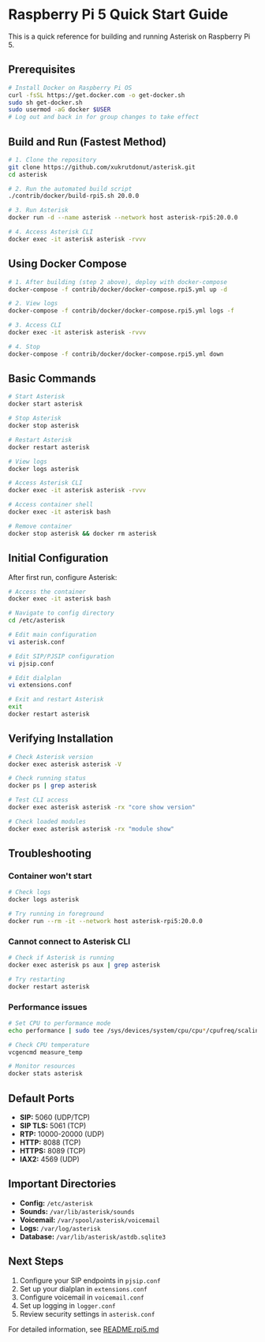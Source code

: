 # Raspberry Pi 5 Quick Start Guide

This is a quick reference for building and running Asterisk on Raspberry Pi 5.

## Prerequisites

```bash
# Install Docker on Raspberry Pi OS
curl -fsSL https://get.docker.com -o get-docker.sh
sudo sh get-docker.sh
sudo usermod -aG docker $USER
# Log out and back in for group changes to take effect
```

## Build and Run (Fastest Method)

```bash
# 1. Clone the repository
git clone https://github.com/xukrutdonut/asterisk.git
cd asterisk

# 2. Run the automated build script
./contrib/docker/build-rpi5.sh 20.0.0

# 3. Run Asterisk
docker run -d --name asterisk --network host asterisk-rpi5:20.0.0

# 4. Access Asterisk CLI
docker exec -it asterisk asterisk -rvvv
```

## Using Docker Compose

```bash
# 1. After building (step 2 above), deploy with docker-compose
docker-compose -f contrib/docker/docker-compose.rpi5.yml up -d

# 2. View logs
docker-compose -f contrib/docker/docker-compose.rpi5.yml logs -f

# 3. Access CLI
docker exec -it asterisk asterisk -rvvv

# 4. Stop
docker-compose -f contrib/docker/docker-compose.rpi5.yml down
```

## Basic Commands

```bash
# Start Asterisk
docker start asterisk

# Stop Asterisk
docker stop asterisk

# Restart Asterisk
docker restart asterisk

# View logs
docker logs asterisk

# Access Asterisk CLI
docker exec -it asterisk asterisk -rvvv

# Access container shell
docker exec -it asterisk bash

# Remove container
docker stop asterisk && docker rm asterisk
```

## Initial Configuration

After first run, configure Asterisk:

```bash
# Access the container
docker exec -it asterisk bash

# Navigate to config directory
cd /etc/asterisk

# Edit main configuration
vi asterisk.conf

# Edit SIP/PJSIP configuration
vi pjsip.conf

# Edit dialplan
vi extensions.conf

# Exit and restart Asterisk
exit
docker restart asterisk
```

## Verifying Installation

```bash
# Check Asterisk version
docker exec asterisk asterisk -V

# Check running status
docker ps | grep asterisk

# Test CLI access
docker exec asterisk asterisk -rx "core show version"

# Check loaded modules
docker exec asterisk asterisk -rx "module show"
```

## Troubleshooting

### Container won't start
```bash
# Check logs
docker logs asterisk

# Try running in foreground
docker run --rm -it --network host asterisk-rpi5:20.0.0
```

### Cannot connect to Asterisk CLI
```bash
# Check if Asterisk is running
docker exec asterisk ps aux | grep asterisk

# Try restarting
docker restart asterisk
```

### Performance issues
```bash
# Set CPU to performance mode
echo performance | sudo tee /sys/devices/system/cpu/cpu*/cpufreq/scaling_governor

# Check CPU temperature
vcgencmd measure_temp

# Monitor resources
docker stats asterisk
```

## Default Ports

- **SIP:** 5060 (UDP/TCP)
- **SIP TLS:** 5061 (TCP)
- **RTP:** 10000-20000 (UDP)
- **HTTP:** 8088 (TCP)
- **HTTPS:** 8089 (TCP)
- **IAX2:** 4569 (UDP)

## Important Directories

- **Config:** `/etc/asterisk`
- **Sounds:** `/var/lib/asterisk/sounds`
- **Voicemail:** `/var/spool/asterisk/voicemail`
- **Logs:** `/var/log/asterisk`
- **Database:** `/var/lib/asterisk/astdb.sqlite3`

## Next Steps

1. Configure your SIP endpoints in `pjsip.conf`
2. Set up your dialplan in `extensions.conf`
3. Configure voicemail in `voicemail.conf`
4. Set up logging in `logger.conf`
5. Review security settings in `asterisk.conf`

For detailed information, see [README.rpi5.md](README.rpi5.md)
